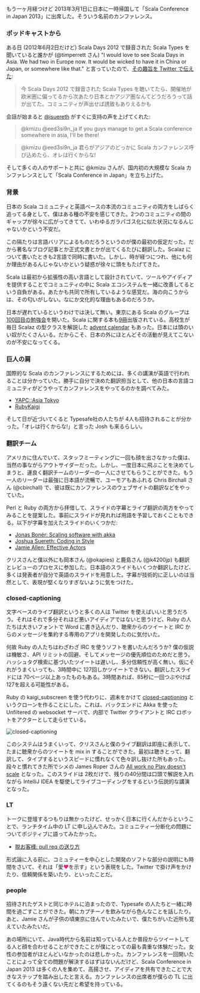 もう一ヶ月経つけど 2013年3月1日に日本に一時帰国して「Scala Conference in Japan 2013」に出席した。そういう名前のカンファレンス。

### ポッドキャストから

ある日 (2012年6月2日だけど) Scala Days 2012 で録音された Scala Types を聞いていると誰かが (@timperrett さん) "I would love to see Scala Days in Asia. We had two in Europe now. It would be wicked to have it in China or Japan, or somewhere like that." と言っていたので、[その趣旨を Twitter で伝えた](https://twitter.com/eed3si9n_ja/status/208622426806960128):

> 今 Scala Days 2012 で録音された Scala Types を聴いてたら、開催地が欧米圏に偏ってるから次あたり日本とかアジア圏なんてどうだろうって話が出てた。コミュニティが声出せば誘致もありえるかも

会話が始まると [@jsuereth](https://twitter.com/jsuereth/status/208708052134789123) がすぐに支持の声を上げてくれた:

> @kmizu @eed3si9n_ja If you guys manage to get a Scala conference somewhere in asia, I'll be there!

> @kmizu @eed3si9n_ja 君らがアジアのどっかに Scala カンファレンス呼び込めたら、オレは行くからな!

そして多くの人のサポートと共に @kmizu さんが、国内初の大規模な Scala カンファレンスとして「Scala Conference in Japan」を立ち上げた。

### 背景

日本の Scala コミュニティと英語ベースの本流のコミュニティの両方をしばらく追ってる身として、僕はある種の不安を感じてきた。2つのコミュニティの間のギャップが徐々に広がってきてて、いわゆるガラパゴス化に似た状況になるんじゃないかという不安だ。

この隔たりは言語バリアによるものだろうというのが僕の最初の仮定だった。だから著名なブログ記事とか正式文書とかが出てくるたびに翻訳した。Scalaz について書いたときも2言語で同時に書いた。しかし、時が経つにつれ、他にも何か理由があるんじゃないかという疑惑が徐々に頭をもたげてきた。

Scala は最初から拡張性の高い言語として設計されていて、ツールやアイディアを提供することでコミュニティの中に Scala エコシステムを一緒に改善してるという自負がある。あたかも共同で所有しているような感覚だ。海の向こうからは、その匂いがしない。なにか文化的な理由もあるのだろうか。

日本が遅れているというわけでは決して無い。東京にある Scala のグループは[100回目の勉強会](http://partake.in/events/615caa8e-dac4-405a-98a9-c8cc067b1ed9)を開いた。Scala に関する本も[9冊](http://www.scala-lang.org/node/959)出版されている。高校生が毎日 Scalaz の型クラスを解説した [advent calendar](http://partake.in/events/4b3afdc8-e4ec-4010-b8ec-31b89210dda0) もあった。日本には頭のいい奴がたくさんいる。だからこそ、日本の外にほとんどその活動が見えてこないのが不安になってくる。

### 巨人の肩

国際的な Scala のカンファレンスにするためには、多くの講演が英語で行われることは分かっていた。勝手に自分で決めた翻訳担当として、他の日本の言語コミュニティがどうやってカンファレンスをやってるのかを調べてみた。

- [YAPC::Asia Tokyo](http://yapcasia.org/2012/talk/)
- [RubyKaigi](http://rubykaigi.org/2011/en/schedule/grid)

そして日が近づいてくると Typesafe社の人たちが 4人も招待されることが分かった。「オレは行くからな!」と言った Josh も来るらしい。

### 翻訳チーム

アメリカに住んでいて、スタッフミーティングに一回も顔を出さなかった僕は、当然の事ながらアウトサイダーだった。しかし、一度日本に飛ぶことを決めてしまうと、運良く翻訳チームのリーダーの一人にさせてもらうことができた。もう一人のリーダーは最強に日本語が流暢で、ユーモアもあふれる Chris Birchall さん (@cbirchall) で、彼は既にカンファレンスのウェブサイトの翻訳などをやっていた。

Perl と Ruby の両方から拝借して、スライドの字幕とライブ翻訳の両方をやってみることを提案した。事前にスライドが見れれば用語を予習しておくこともできる。以下が字幕を加えたスライドのいくつかだ:

- [Jonas Bonér: Scaling software with akka](http://www.slideshare.net/scalaconfjp/scaling-software-with-akka)
- [Joshua Suereth: Coding in Style](http://www.slideshare.net/scalaconfjp/coding-in-style)
- [Jamie Allen: Effective Actors](http://www.slideshare.net/shinolajla/effective-actors-japanesesub)

クリスさんと僕以外にも岡本さん (@okapies) と鹿島さん (@k4200jp) も翻訳とレビューのプロセスに参加した。日本語のスライドもいくつか翻訳したけど、多くは発表者が自分で英語のスライドを用意した。字幕が技術的に正しいのは当然として、表現が堅くなりすぎないように気をつけた。

### closed-captioning

文字ベースのライブ翻訳というと多くの人は Twitter を使えばいいと思うだろう。それはそれで多分それほど悪いアイディアではないと思うけど、Ruby の人たちは大きいフォントで Word に書き込んだり、聴衆からのツイートと IRC からのメッセージを集約する専用のアプリを開発したのに気付いた。

何故 Ruby の人たちはわざわざ IRC を使うソフトを書いたんだろうか? 僕の仮説は機敏さ、API リミットの回避、そしてメッセージの優先順位のためだと思う。ハッシュタグ検索に基づいたツイートは遅いし、多分信頼性が高く無い。仮にそれがうまくいっても、3時間中に 127回しかツイートできない。翻訳したスライドには 70ページ以上あったものもある。3時間あれば、85秒に一回つぶやけば 127を超える可能性がある。

Ruby の kaigi_subscreen を使う代わりに、週末をかけて [closed-captioning](https://github.com/eed3si9n/closed-captioning) というクローンを作ることにした。これは、バックエンドに Akka を使った Unfiltered の websocket サーバで、内部で Twitter クライアントと IRC ロボットをアクターとして走らせている。

![closed-captioning](https://raw.github.com/eed3si9n/closed-captioning/master/screenshot.png)

このシステムはうまくいって、クリスさんと僕のライブ翻訳は即座に表示して、たまに聴衆からのツイートを mix in することができた。最初は聴きとって、翻訳して、タイプするというスピードに慣れなくて色々訳し抜けた所もあった。段々と慣れてきた所でシメの James Roper さんの [All work no Play doesn't scale](http://prezi.com/vtmxbxmpiroy/all-work-no-play-doesnt-scale/) となった。このスライドは 2枚だけで、残りの40分間は口頭で解説を入れながら IntelliJ IDEA を駆使してライブコーディングをするという伝説的な講演となった。

### LT

トークに登壇するつもりは無かったけど、せっかく日本に行くんだからということで、ランチタイム中の LT に申し込んでみた。コミュニティー分断化の問題についてポジティブに語ってみたかった。

- [脱お客様: pull req の送り方](http://eed3si9n.com/scalaconfjp2013/)

形式論に入る前に、コミュティーを中心とした開発のソフトな部分の説明にも時間をさいて、それは「愛<span style="color:#FF1385">♥</span>を示す」という表現をした。Twitter で掛け声をかけたり、信頼関係を築いたり、といったことだ。

### people

招待されたゲストと同じホテルに泊まったので、Typesafe の人たちと一緒に時間を過ごすことができた。朝にカプチーノを飲みながら色んなことを話したり。あと、Jamie さんが子供の頃東京に住んでいたみたいで、僕たちがいた近所も覚えていたみたいだ。

あの場所にいて、Java時代から名前は知っている人とか普段からツイートしてる人と顔を合わせることができたことが僕にとっての最も貴重な体験だった。女性の参加者がほとんどいなかったのは悲しかった。カンファレンスを一回開いたことによって全ての問題が解決するはずはないんだけど、Scala Conference in Japan 2013 は多くの人を集めて、高揚させ、アイディアを共有できたことで大きなステップを踏み出したと言える。カンファレンスの出席者が僕らの TL に出てくるのもそう遠くない先だと希望を持っている。
